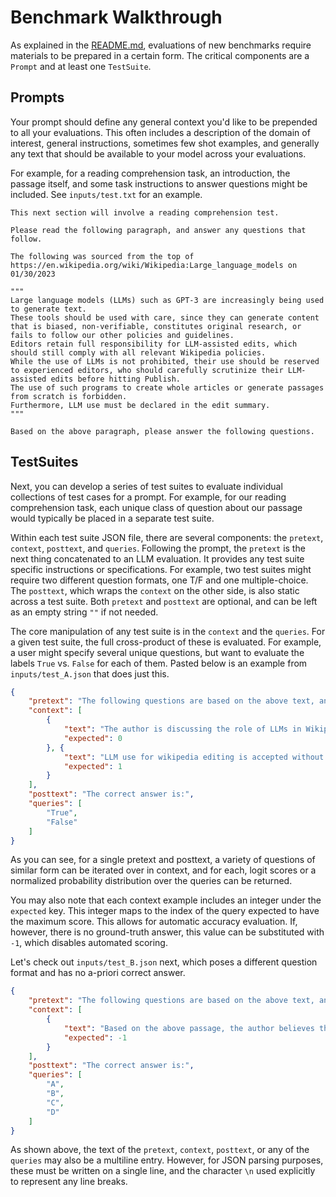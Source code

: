 # Benchmark Walkthrough

As explained in the [README.md](https://github.com/benlipkin/probsem/blob/main/README.md), evaluations of new benchmarks require materials to be prepared in a certain form. The critical components are a `Prompt` and at least one `TestSuite`.

## Prompts

Your prompt should define any general context you'd like to be prepended to all your evaluations. This often includes a description of the domain of interest, general instructions, sometimes few shot examples, and generally any text that should be available to your model across your evaluations. 

For example, for a reading comprehension task, an introduction, the passage itself, and some task instructions to answer questions might be included. See `inputs/test.txt` for an example.

```
This next section will involve a reading comprehension test. 

Please read the following paragraph, and answer any questions that follow.

The following was sourced from the top of https://en.wikipedia.org/wiki/Wikipedia:Large_language_models on 01/30/2023

"""
Large language models (LLMs) such as GPT-3 are increasingly being used to generate text.
These tools should be used with care, since they can generate content that is biased, non-verifiable, constitutes original research, or fails to follow our other policies and guidelines.
Editors retain full responsibility for LLM-assisted edits, which should still comply with all relevant Wikipedia policies.
While the use of LLMs is not prohibited, their use should be reserved to experienced editors, who should carefully scrutinize their LLM-assisted edits before hitting Publish. 
The use of such programs to create whole articles or generate passages from scratch is forbidden.
Furthermore, LLM use must be declared in the edit summary.
"""

Based on the above paragraph, please answer the following questions.

```

## TestSuites

Next, you can develop a series of test suites to evaluate individual collections of test cases for a prompt. For example, for our reading comprehension task, each unique class of question about our passage would typically be placed in a separate test suite.

Within each test suite JSON file, there are several components: the `pretext`, `context`, `posttext`, and `queries`. Following the prompt, the `pretext` is the next thing concatenated to an LLM evaluation. It provides any test suite specific instructions or specifications. For example, two test suites might require two different question formats, one T/F and one multiple-choice. The `posttext`, which wraps the `context` on the other side, is also static across a test suite. Both `pretext` and `posttext` are optional, and can be left as an empty string `""` if not needed. 

The core manipulation of any test suite is in the `context` and the `queries`. For a given test suite, the full cross-product of these is evaluated. For example, a user might specify several unique questions, but want to evaluate the labels `True` vs. `False` for each of them. Pasted below is an example from `inputs/test_A.json` that does just this.

```json
{
    "pretext": "The following questions are based on the above text, and should be answered True or False.",
    "context": [
        {
            "text": "The author is discussing the role of LLMs in Wikipedia editing.", 
            "expected": 0
        }, {
            "text": "LLM use for wikipedia editing is accepted without restrictions.", 
            "expected": 1
        }
    ],
    "posttext": "The correct answer is:",
    "queries": [
        "True",
        "False"
    ]
}
```

As you can see, for a single pretext and posttext, a variety of questions of similar form can be iterated over in context, and for each, logit scores or a normalized probability distribution over the queries can be returned. 

You may also note that each context example includes an integer under the `expected` key. This integer maps to the index of the query expected to have the maximum score. This allows for automatic accuracy evaluation. If, however, there is no ground-truth answer, this value can be substituted with `-1`, which disables automated scoring. 

Let's check out `inputs/test_B.json` next, which poses a different question format and has no a-priori correct answer.

```json
{
    "pretext": "The following questions are based on the above text, and should be answered via Multiple Choice response.",
    "context": [
        {
            "text": "Based on the above passage, the author believes that LLM use for writing is as a whole:\nA) Only positive.\nB) Mostly positive.\nC) Mostly negative.\nD) Only negative.", 
            "expected": -1
        }
    ],
    "posttext": "The correct answer is:",
    "queries": [
        "A",
        "B",
        "C",
        "D"
    ]
}
```

As shown above, the text of the `pretext`, `context`, `posttext`, or any of the `queries` may also be a multiline entry. However, for JSON parsing purposes, these must be written on a single line, and the character `\n` used explicitly to represent any line breaks.
